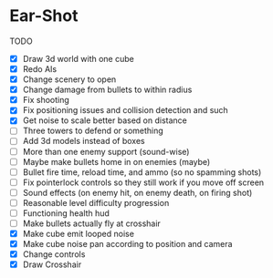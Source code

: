 Ear-Shot	
============

TODO

- [X] Draw 3d world with one cube
- [X] Redo AIs
- [X] Change scenery to open
- [X] Change damage from bullets to within radius
- [X] Fix shooting
- [X] Fix positioning issues and collision detection and such
- [X] Get noise to scale better based on distance
- [ ] Three towers to defend or something
- [ ] Add 3d models instead of boxes
- [ ] More than one enemy support (sound-wise)
- [ ] Maybe make bullets home in on enemies (maybe)
- [ ] Bullet fire time, reload time, and ammo (so no spamming shots)
- [ ] Fix pointerlock controls so they still work if you move off screen
- [ ] Sound effects (on enemy hit, on enemy death, on firing shot)
- [ ] Reasonable level difficulty progression
- [ ] Functioning health hud
- [ ] Make bullets actually fly at crosshair
- [X] Make cube emit looped noise
- [X] Make cube noise pan according to position and camera
- [X] Change controls
- [X] Draw Crosshair
